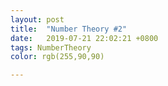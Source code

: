 ```yaml
---
layout: post
title:  "Number Theory #2"
date:   2019-07-21 22:02:21 +0800
tags: NumberTheory
color: rgb(255,90,90)

---
```












